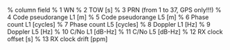 % column  field
%   1     WN
%   2     TOW [s]
%   3     PRN (from 1 to 37, GPS only!!!)
%   4     Code pseudorange L1 [m]
%   5     Code pseudorange L5 [m]
%   6     Phase count L1 [cycles]
%   7     Phase count L5 [cycles]
%   8     Doppler L1 [Hz]
%   9     Doppler L5 [Hz]
%  10     C/No L1 [dB-Hz]
%  11     C/No L5 [dB-Hz]
%  12     RX clock offset [s]
%  13     RX clock drift [ppm]
